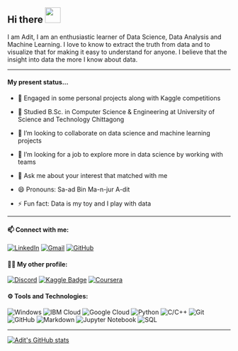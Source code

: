 ## Hi there <img src="https://raw.githubusercontent.com/MartinHeinz/MartinHeinz/master/wave.gif" width="35px">

I am Adit, I am an enthusiastic learner of Data Science, Data Analysis and Machine Learning. I love to know to extract the truth from data and to visualize that for making it easy to understand for anyone. I believe that the insight into data the more I know about data. 

---
#### My present status...

- 🔭 Engaged in some personal projects along with Kaggle competitions

- 🌱 Studied B.Sc. in Computer Science & Engineering at University of Science and Technology Chittagong

- 👯 I’m looking to collaborate on data science and machine learning projects

- 🤔 I’m looking for a job to explore more in data science by working with teams

- 💬 Ask me about your interest that matched with me

- 😄 Pronouns: Sa-ad Bin Ma-n-jur A-dit

- ⚡ Fun fact: Data is my toy and I play with data
---

#### 📫 Connect with me:

[![LinkedIn](https://img.shields.io/badge/--linkedin?label=LinkedIn&logo=LinkedIn&style=social)](https://www.linkedin.com/in/saadbinmanjuradit)
[![Gmail](https://img.shields.io/badge/--linkedin?label=Gmail&logo=gmail&style=social)](mailto:work.saadbinmanjuradit@gmail.com)
[![GitHub](https://img.shields.io/badge/--github?label=Github&logo=GitHub&style=social)](https://github.com/saadbinmanjur)

#### 👨‍💻 My other profile:

[![Discord](https://img.shields.io/discord/591914197219016707.svg?label=&logo=discord&logoColor=ffffff&color=7389D8&labelColor=6A7EC2)](https://discord.gg/hz4cP7SY)
[![Kaggle Badge](https://img.shields.io/badge/Kaggle-Adit-blue)](https://www.kaggle.com/aditeloo)
[![Coursera](https://img.shields.io/badge/--dev?label=Coursera&logo=coursera&style=social)](https://www.coursera.org/user/a47412f16586e575f7118bfaf364fe21)

#### ⚙ Tools and Technologies:

![Windows](https://img.shields.io/badge/-Windows-333333?style=flat&logo=windows)
![IBM Cloud](https://img.shields.io/badge/-IBM%20Cloud-333333?style=flat&logo=ibm)
![Google Cloud](https://img.shields.io/badge/-Google%20Cloud-333333?style=flat&logo=google-cloud)
![Python](https://img.shields.io/badge/-Python-333333?style=flat&logo=python)
![C/C++](https://img.shields.io/badge/-C/C++-333333?style=flat&logo=c)
![Git](https://img.shields.io/badge/-Git-333333?style=flat&logo=git)
![GitHub](https://img.shields.io/badge/-GitHub-333333?style=flat&logo=github)
![Markdown](https://img.shields.io/badge/-Markdown-333333?style=flat&logo=markdown)
![Jupyter Notebook](https://img.shields.io/badge/-Jupyter%20Notebook-333333?style=flat&logo=jupyter)
![SQL](https://img.shields.io/badge/-SQL-333333?style=flat)

---

[![Adit's GitHub stats](https://github-readme-stats.vercel.app/api?username=saadbinmanjur&show_icons=true&hide_border=true&theme=dracula)](https://github.com/saadbinmanjur/github-readme-stats)
